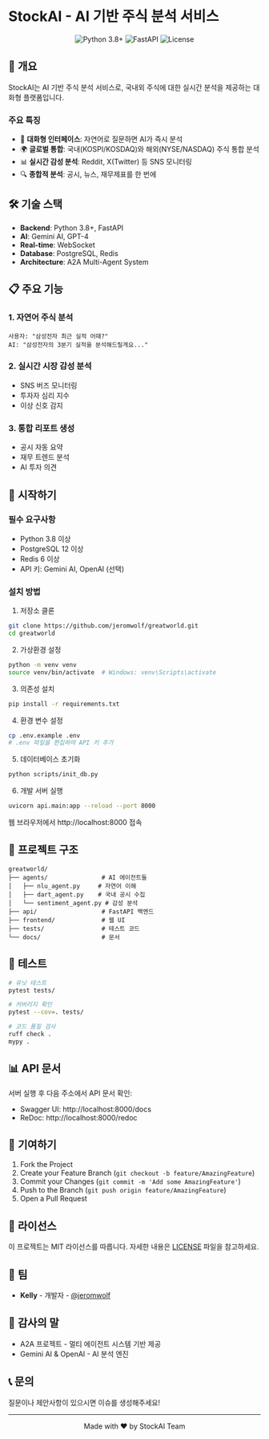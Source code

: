 # StockAI - AI 기반 주식 분석 서비스

<p align="center">
  <img src="https://img.shields.io/badge/python-3.8+-blue.svg" alt="Python 3.8+">
  <img src="https://img.shields.io/badge/FastAPI-0.109+-green.svg" alt="FastAPI">
  <img src="https://img.shields.io/badge/license-MIT-orange.svg" alt="License">
</p>

## 🚀 개요

StockAI는 AI 기반 주식 분석 서비스로, 국내외 주식에 대한 실시간 분석을 제공하는 대화형 플랫폼입니다.

### 주요 특징
- 🤖 **대화형 인터페이스**: 자연어로 질문하면 AI가 즉시 분석
- 🌍 **글로벌 통합**: 국내(KOSPI/KOSDAQ)와 해외(NYSE/NASDAQ) 주식 통합 분석
- 📊 **실시간 감성 분석**: Reddit, X(Twitter) 등 SNS 모니터링
- 🔍 **종합적 분석**: 공시, 뉴스, 재무제표를 한 번에

## 🛠 기술 스택

- **Backend**: Python 3.8+, FastAPI
- **AI**: Gemini AI, GPT-4
- **Real-time**: WebSocket
- **Database**: PostgreSQL, Redis
- **Architecture**: A2A Multi-Agent System

## 📋 주요 기능

### 1. 자연어 주식 분석
```
사용자: "삼성전자 최근 실적 어때?"
AI: "삼성전자의 3분기 실적을 분석해드릴게요..."
```

### 2. 실시간 시장 감성 분석
- SNS 버즈 모니터링
- 투자자 심리 지수
- 이상 신호 감지

### 3. 통합 리포트 생성
- 공시 자동 요약
- 재무 트렌드 분석
- AI 투자 의견

## 🚦 시작하기

### 필수 요구사항
- Python 3.8 이상
- PostgreSQL 12 이상
- Redis 6 이상
- API 키: Gemini AI, OpenAI (선택)

### 설치 방법

1. 저장소 클론
```bash
git clone https://github.com/jeromwolf/greatworld.git
cd greatworld
```

2. 가상환경 설정
```bash
python -m venv venv
source venv/bin/activate  # Windows: venv\Scripts\activate
```

3. 의존성 설치
```bash
pip install -r requirements.txt
```

4. 환경 변수 설정
```bash
cp .env.example .env
# .env 파일을 편집하여 API 키 추가
```

5. 데이터베이스 초기화
```bash
python scripts/init_db.py
```

6. 개발 서버 실행
```bash
uvicorn api.main:app --reload --port 8000
```

웹 브라우저에서 http://localhost:8000 접속

## 📁 프로젝트 구조

```
greatworld/
├── agents/               # AI 에이전트들
│   ├── nlu_agent.py     # 자연어 이해
│   ├── dart_agent.py    # 국내 공시 수집
│   └── sentiment_agent.py # 감성 분석
├── api/                  # FastAPI 백엔드
├── frontend/             # 웹 UI
├── tests/                # 테스트 코드
└── docs/                 # 문서
```

## 🧪 테스트

```bash
# 유닛 테스트
pytest tests/

# 커버리지 확인
pytest --cov=. tests/

# 코드 품질 검사
ruff check .
mypy .
```

## 📊 API 문서

서버 실행 후 다음 주소에서 API 문서 확인:
- Swagger UI: http://localhost:8000/docs
- ReDoc: http://localhost:8000/redoc

## 🤝 기여하기

1. Fork the Project
2. Create your Feature Branch (`git checkout -b feature/AmazingFeature`)
3. Commit your Changes (`git commit -m 'Add some AmazingFeature'`)
4. Push to the Branch (`git push origin feature/AmazingFeature`)
5. Open a Pull Request

## 📄 라이선스

이 프로젝트는 MIT 라이선스를 따릅니다. 자세한 내용은 [LICENSE](LICENSE) 파일을 참고하세요.

## 👥 팀

- **Kelly** - 개발자 - [@jeromwolf](https://github.com/jeromwolf)

## 🙏 감사의 말

- A2A 프로젝트 - 멀티 에이전트 시스템 기반 제공
- Gemini AI & OpenAI - AI 분석 엔진

## 📞 문의

질문이나 제안사항이 있으시면 이슈를 생성해주세요!

---

<p align="center">Made with ❤️ by StockAI Team</p>